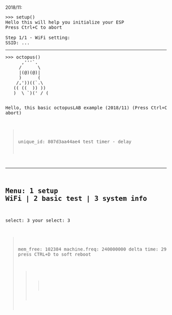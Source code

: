 2018/11:

<pre>
>>> setup()
Hello this will help you initialize your ESP
Press Ctrl+C to abort

Step 1/1 - WiFi setting:
SSID: ...
</pre>

<hr />
<pre>
>>> octopus()
      ,'''`.
     /      \
     |(@)(@)|
     )      (
    /,'))((`.\
   (( ((  )) ))
   )  \ `)(' / (

Hello, this basic octopusLAB example (2018/11)
(Press Ctrl+C to abort)

> unique_id: 807d3aa44ae4
test timer - delay
-----
Menu: 1 setup WiFi | 2 basic test | 3 system info
-----
select: 3
your select: 3
> mem_free: 102384
> machine.freq: 240000000
> delta time: 29867
all OK, press CTRL+D to soft reboot
>>>
</pre>

